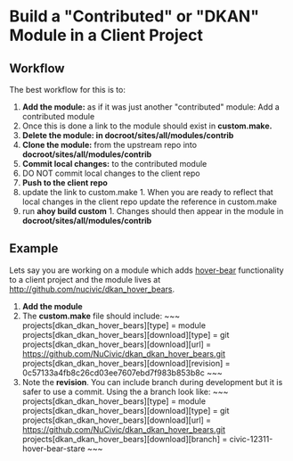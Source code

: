 # Build a "Contributed" or "DKAN" Module in a Client Project
## Workflow
The best workflow for this is to:

1. **Add the module:** as if it was just another "contributed" module: Add a contributed module
  1. Once this is done a link to the module should exist in **custom.make.**
2. **Delete the module: in docroot/sites/all/modules/contrib**
3. **Clone the module:** from the upstream repo into **docroot/sites/all/modules/contrib**
4. **Commit local changes:** to the contributed module
  1. DO NOT commit local changes to the client repo
5. **Push to the client repo**
  1. update the link to custom.make
    1. When you are ready to reflect that local changes in the client repo update the reference in custom.make
  2. run **ahoy build custom**
    1. Changes should then appear in the module in **docroot/sites/all/modules/contrib**
    
## Example 
Lets say you are working on a module which adds [hover-bear](http://fakeplus.com/pictures/jpg/-hover-bear_20120503062245.jpg) functionality to a client project and the module lives at http://github.com/nucivic/dkan_hover_bears.

1. **Add the module**
  1. The **custom.make** file should include: 
    ~~~
   projects[dkan_dkan_hover_bears][type] = module
   projects[dkan_dkan_hover_bears][download][type] = git 
   projects[dkan_dkan_hover_bears][download][url] = https://github.com/NuCivic/dkan_dkan_hover_bears.git
   projects[dkan_dkan_hover_bears][download][revision] = 0c57133a4fb8c26cd03ee7607ebd7f983b853b8c
    ~~~
  2. Note the **revision**. You can include branch during development but it is safer to use a commit. Using the a branch look like:
    ~~~
    projects[dkan_dkan_hover_bears][type] = module
    projects[dkan_dkan_hover_bears][download][type] = git
    projects[dkan_dkan_hover_bears][download][url] = https://github.com/NuCivic/dkan_dkan_hover_bears.git
    projects[dkan_dkan_hover_bears][download][branch] = civic-12311-hover-bear-stare
    ~~~
